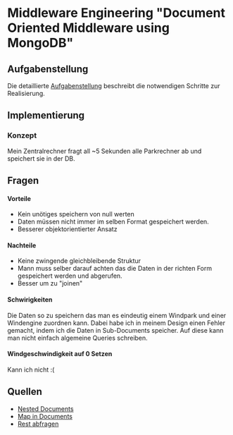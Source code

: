 # Middleware Engineering "Document Oriented Middleware using MongoDB"

## Aufgabenstellung
Die detaillierte [Aufgabenstellung](TASK.md) beschreibt die notwendigen Schritte zur Realisierung.

## Implementierung

### Konzept
Mein Zentralrechner fragt all ~5 Sekunden alle Parkrechner ab und speichert sie in der DB.

## Fragen

#### Vorteile
* Kein unötiges speichern von null werten
* Daten müssen nicht immer im selben Format gespeichert werden.
* Besserer objektorientierter Ansatz

#### Nachteile
* Keine zwingende gleichbleibende Struktur
* Mann muss selber darauf achten das die Daten in der richten Form gespeichert werden und abgerufen.
* Besser um zu "joinen"


#### Schwirigkeiten
Die Daten so zu speichern das man es eindeutig einem Windpark und einer Windengine zuordnen kann.
Dabei habe ich in meinem Design einen Fehler gemacht, indem ich die Daten in Sub-Documents speicher.
Auf diese kann man nicht einfach algemeine Queries schreiben.

#### Windgeschwindigkeit auf 0 Setzen
Kann ich nicht :( 

## Quellen
* [Nested Documents](https://lankydanblog.com/2017/05/29/embedded-documents-with-spring-data-and-mongodb/)
* [Map in Documents](https://stackoverflow.com/questions/46466562/how-to-save-and-query-dynamic-fields-in-spring-data-mongodb)
* [Rest abfragen](https://spring.io/guides/gs/consuming-rest/)